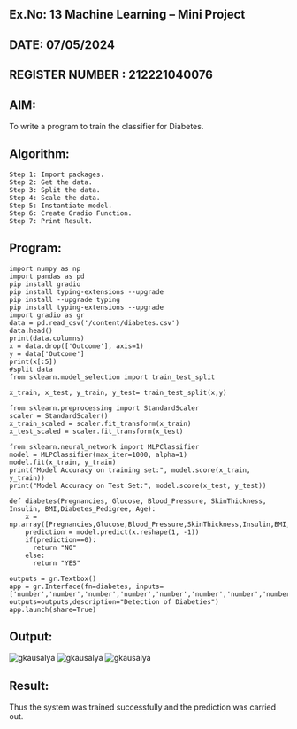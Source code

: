 ## Ex.No: 13 Machine Learning – Mini Project  
## DATE:   07/05/2024                                                                          
## REGISTER NUMBER : 212221040076
##
## AIM: 
To write a program to train the classifier for Diabetes.
##  Algorithm:
```
Step 1: Import packages. 
Step 2: Get the data. 
Step 3: Split the data. 
Step 4: Scale the data. 
Step 5: Instantiate model. 
Step 6: Create Gradio Function. 
Step 7: Print Result.
```

## Program:

```
import numpy as np
import pandas as pd
pip install gradio
pip install typing-extensions --upgrade
pip install --upgrade typing
pip install typing-extensions --upgrade
import gradio as gr
data = pd.read_csv('/content/diabetes.csv')
data.head()
print(data.columns)
x = data.drop(['Outcome'], axis=1)
y = data['Outcome']
print(x[:5])
#split data
from sklearn.model_selection import train_test_split

x_train, x_test, y_train, y_test= train_test_split(x,y)

from sklearn.preprocessing import StandardScaler
scaler = StandardScaler()
x_train_scaled = scaler.fit_transform(x_train)
x_test_scaled = scaler.fit_transform(x_test)

from sklearn.neural_network import MLPClassifier
model = MLPClassifier(max_iter=1000, alpha=1)
model.fit(x_train, y_train)
print("Model Accuracy on training set:", model.score(x_train, y_train))
print("Model Accuracy on Test Set:", model.score(x_test, y_test))

def diabetes(Pregnancies, Glucose, Blood_Pressure, SkinThickness, Insulin, BMI,Diabetes_Pedigree, Age):
    x = np.array([Pregnancies,Glucose,Blood_Pressure,SkinThickness,Insulin,BMI,Diabetes_Pedigree,Age])
    prediction = model.predict(x.reshape(1, -1))
    if(prediction==0):
      return "NO"
    else:
      return "YES"

outputs = gr.Textbox()
app = gr.Interface(fn=diabetes, inputs=['number','number','number','number','number','number','number','number'], outputs=outputs,description="Detection of Diabeties")
app.launch(share=True)
```


## Output:
![gkausalya](https://github.com/gkausalya232/AI_Lab_2023-24/assets/133086820/7d6633d7-51ff-44d2-a229-b7ad9b246cf3)
![gkausalya](https://github.com/gkausalya232/AI_Lab_2023-24/assets/133086820/2b7452c8-7309-4ff0-869b-55dee6b280e8)
![gkausalya](https://github.com/gkausalya232/AI_Lab_2023-24/assets/133086820/6d08f860-4a03-40d2-bc59-0dd84f89ddef)




## Result:
Thus the system was trained successfully and the prediction was carried out.
